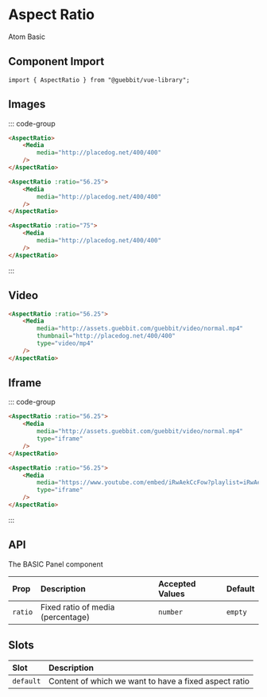 # Aspect Ratio
<Badge type="tip">Atom</Badge> <Badge type="tip">Basic</Badge>

## Component Import

```vue
import { AspectRatio } from "@guebbit/vue-library";
```

## Images

<div class="dev-section">
    <AspectRatio>
        <Media
            media="http://placedog.net/400/400" 
        />
    </AspectRatio>
    <AspectRatio :ratio="56.25">
        <Media
            media="http://placedog.net/400/400" 
        />
    </AspectRatio>
    <AspectRatio :ratio="75">
        <Media
            media="http://placedog.net/400/400" 
        />
    </AspectRatio>
</div>

::: code-group
```html [100 (default)]
<AspectRatio>
    <Media
        media="http://placedog.net/400/400"
    />
</AspectRatio>
```
```html [16/9]
<AspectRatio :ratio="56.25">
    <Media
        media="http://placedog.net/400/400"
    />
</AspectRatio>
```
```html [4/3]
<AspectRatio :ratio="75">
    <Media
        media="http://placedog.net/400/400"
    />
</AspectRatio>
```
:::

## Video

<div class="dev-section">
    <AspectRatio :ratio="56.25">
        <Media
            media="http://assets.guebbit.com/guebbit/video/normal.mp4"
            thumbnail="http://placedog.net/400/400"
            type="video/mp4"
        />
    </AspectRatio>
</div>

```html
<AspectRatio :ratio="56.25">
    <Media
        media="http://assets.guebbit.com/guebbit/video/normal.mp4"
        thumbnail="http://placedog.net/400/400"
        type="video/mp4"
    />
</AspectRatio>
```

## Iframe

<div class="dev-section">
    <AspectRatio :ratio="56.25">
        <Media
            media="http://assets.guebbit.com/guebbit/video/normal.mp4"
            type="iframe"
        />
    </AspectRatio>
    <AspectRatio :ratio="56.25">
        <Media
            media="https://www.youtube.com/embed/iRwAekCcFow?playlist=iRwAekCcFow&controls=0&showinfo=0&rel=0&autoplay=1&loop=1&mute=1"
            type="iframe"
        />
    </AspectRatio>
</div>

::: code-group
```html [link to regula video]
<AspectRatio :ratio="56.25">
    <Media
        media="http://assets.guebbit.com/guebbit/video/normal.mp4"
        type="iframe"
    />
</AspectRatio>
```
```html [link to youtube]
<AspectRatio :ratio="56.25">
    <Media
        media="https://www.youtube.com/embed/iRwAekCcFow?playlist=iRwAekCcFow&controls=0&showinfo=0&rel=0&autoplay=1&loop=1&mute=1"
        type="iframe"
    />
</AspectRatio>
```
:::


## API

The BASIC Panel component

| Prop           | Description                                        | Accepted Values                              | Default  |
|:---------------|:---------------------------------------------------|:---------------------------------------------|:---------|
| `ratio`        | Fixed ratio of media (percentage)                  | `number`                                     | `empty`  |

## Slots

| Slot      | Description                                           |
|:----------|:------------------------------------------------------|
| `default` | Content of which we want to have a fixed aspect ratio |

<style lang="scss">
@import "../../theme.scss";
</style>

<script setup>
import { Media, AspectRatio } from "../../../src/";
</script>
